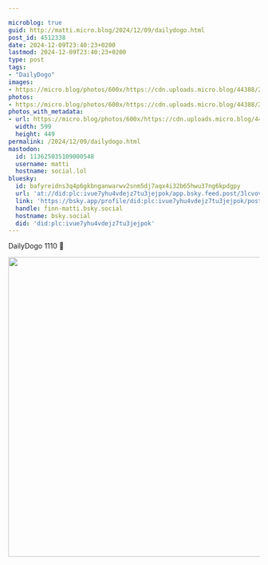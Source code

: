 ```yaml
---

microblog: true
guid: http://matti.micro.blog/2024/12/09/dailydogo.html
post_id: 4512338
date: 2024-12-09T23:40:23+0200
lastmod: 2024-12-09T23:40:23+0200
type: post
tags:
- "DailyDogo"
images:
- https://micro.blog/photos/600x/https://cdn.uploads.micro.blog/44388/2024/89d1f9ebaf8a431eb8006a066a60a3ce.jpg
photos:
- https://micro.blog/photos/600x/https://cdn.uploads.micro.blog/44388/2024/89d1f9ebaf8a431eb8006a066a60a3ce.jpg
photos_with_metadata:
- url: https://micro.blog/photos/600x/https://cdn.uploads.micro.blog/44388/2024/89d1f9ebaf8a431eb8006a066a60a3ce.jpg
  width: 599
  height: 449
permalink: /2024/12/09/dailydogo.html
mastodon:
  id: 113625035109000548
  username: matti
  hostname: social.lol
bluesky:
  id: bafyreidns3q4p6gkbnganwarwv2snm5dj7aqx4i32b65hwu37ng6kpdgpy
  url: 'at://did:plc:ivue7yhu4vdejz7tu3jejpok/app.bsky.feed.post/3lcvovsh4fw2a'
  link: 'https://bsky.app/profile/did:plc:ivue7yhu4vdejz7tu3jejpok/post/3lcvovsh4fw2a'
  handle: finn-matti.bsky.social
  hostname: bsky.social
  did: 'did:plc:ivue7yhu4vdejz7tu3jejpok'
---
```

DailyDogo 1110 🐶

<img src="/media/uploads/2024/89d1f9ebaf8a431eb8006a066a60a3ce.jpg" width="600" alt="" />
